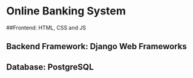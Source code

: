 # Online Banking System 
##Frontend: HTML, CSS and JS
## Backend Framework: Django Web Frameworks
## Database: PostgreSQL